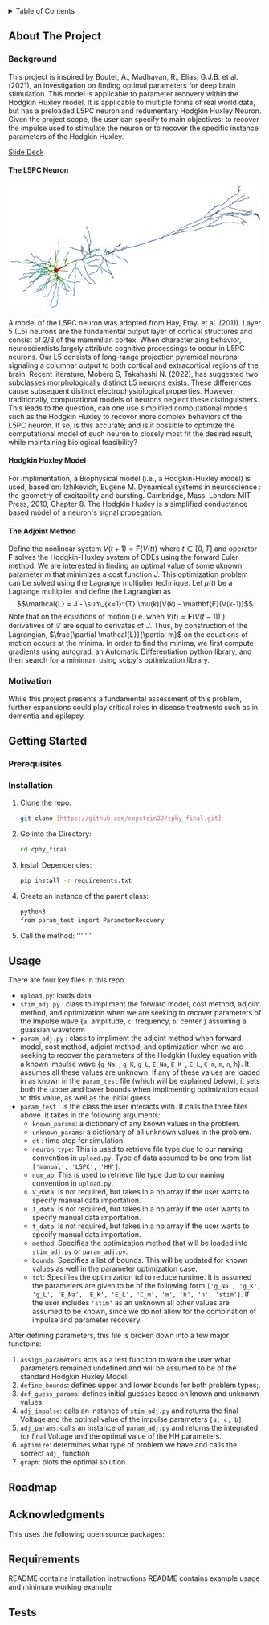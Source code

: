 

<!-- TABLE OF CONTENTS -->
<details>
  <summary>Table of Contents</summary>
  <ol>
    <li>
      <a href="#about-the-project">About The Project</a>
       <ul>
        <li><a href="#Background">Background</a></li>
      </ul>
      <ul>
        <li><a href="#Motivations">Motivation</a></li>
      </ul>
    </li>
    <li>
      <a href="#getting-started">Getting Started</a>
      <ul>
        <li><a href="#prerequisites">Prerequisites</a></li>
        <li><a href="#installation">Installation</a></li>
      </ul>
    </li>
    <li><a href="#usage">Usage</a></li>
    <li><a href="#roadmap">Roadmap</a></li>
    <li><a href="#contributing">Contributing</a></li>
    <li><a href="#acknowledgments">Acknowledgments</a></li>
  </ol>
</details>

## About The Project 

### Background 


This project is inspired by Boutet, A., Madhavan, R., Elias, G.J.B. et al. (2021), an investigation on finding optimal parameters for deep brain stimulation. This model is applicable to parameter recovery within the Hodgkin Huxley model. It is applicable to multiple forms of real world data, but has a preloaded L5PC neuron and redumentary Hodgkin Huxley Neuron. Given the project scope, the user can specify to main objectives: to recover the impulse used to stimulate the neuron or to recover the specific instance parameters of the Hodgkin Huxley. 

[Slide Deck](https://docs.google.com/presentation/d/1vojyAhQ3gDEvKSWQOHHKD5J7I1TJQIwM2w5m3KD4NwA/edit?usp=sharing)

#### The L5PC Neuron

![alt text](https://raw.githubusercontent.com/OpenSourceBrain/L5bPyrCellHayEtAl2011/master/neuroConstruct/images/large.png)

A model of the L5PC neuron was adopted from  Hay, Etay, et al. (2011). Layer 5 (L5) neurons are the fundamental output layer of cortical structures and consist of 2/3 of the mammilian cortex. When characterizing behavior, neuroscientists largely attribute cognitive processings to occur in L5PC neurons. Our L5 consists of long-range projection pyramidal neurons signaling a columnar output to both cortical and extracortical regions of the brain. Recent literature, Moberg S, Takahashi N.  (2022), has suggested two subclasses morphologically distinct L5 neurons exists. These differences cause subsequent distinct electrophysiological properties. However, traditionally, computational models of neurons neglect these distinguishers. This leads to the question, can one use simplified computational models such as the Hodgkin Huxley to recovor more complex behaviors of the L5PC neuron. If so, is this accurate; and is it possible to optimize the computational model of such neuron to closely most fit the desired result, while maintaining biological feasibility?

#### Hodgkin Huxley Model
For implimentation, a Biophysical model (i.e., a Hodgkin-Huxley model) is used, based on: Izhikevich, Eugene M. Dynamical systems in neuroscience : the geometry of excitability and bursting. Cambridge, Mass. London: MIT Press, 2010, Chapter 8. The Hodgkin Huxley is a simplified conductance based model of a neuron's signal propegation. 


#### The Adjoint Method

Define the nonlinear system $V(t+1) = \mathbf{F}(V(t))$ where $t \in [0, T]$ and operator $\mathbf{F}$ solves the Hodgkin-Huxley system of ODEs using the forward Euler method. We are interested in finding an optimal value of some uknown parameter $m$ that minimizes a cost function $J$. This optimization problem can be solved using the Lagrange multiplier technique. Let $\mu(t)$ be a Lagrange multiplier and define the Lagrangian as $$\mathcal{L} = J -  \sum_{k=1}^{T} \mu(k)[V(k) - \mathbf{F}(V(k-1)]$$
Note that on the equations of motion (i.e. when $V(t) = \mathbf{F}(V(t-1))$ ), derivatives of $\mathcal{L}$ are equal to derivates of $J$. Thus, by construction of the Lagrangian, $\frac{\partial \mathcal{L}}{\partial m}$ on the equations of motion occurs at the minima. In order to find the minima, we first compute gradients using autograd, an Automatic Differentiation python library, and then search for a minimum using scipy's optimization library. 

### Motivation
While this project presents a fundamental assessment of this problem, further expansions could play critical roles in disease treatments such as in dementia and epilepsy. 


## Getting Started 

### Prerequisites

### Installation 

1. Clone the repo:
   ```sh
   git clone [https://github.com/sepstein22/cphy_final.git]
   ```
2. Go into the Directory:
   ```sh
   cd cphy_final
   ```
4. Install Dependencies:
   ```sh
   pip install -r requirements.txt
   ```
3. Create an instance of the parent class:
   ```sh
   python3
   from param_test import ParameterRecovery
   ```
4. Call the method:
   '''
   '''

## Usage
There are four key files in this repo. 

- `upload.py`: loads data 
- `stim_adj.py` : class to impliment the forward model, cost method, adjoint method, and optimization when we are seeking to recover parameters of the Impulse wave {`a`: amplitude, `c`: frequency, `b`: center } assuming a guassian waveform
- `param_adj.py` : class to impliment the adjoint method when forward model, cost method, adjoint method, and optimization when we are seeking to recover the parameters of the Hodgkin Huxley equation with a known impulse wave {`g_Na`: , `g_K`, `g_L`, `E_Na`, `E_K `, `E_L`, `C_m`, `m`, `n`, `h`}. It assumes all these values are unknown. If any of these values are loaded in as known in the `param_test` file (which will be explained below), it sets both the upper and lower bounds when implimenting optimization equal to this value, as well as the initial guess. 
- `param_test` : is the class the user interacts with. It calls the three files above. It takes in the following arguments: 
    - `known_params`: a dictionary of any known values in the problem.
    - `unknown_params`: a dictionary of all unknown values in the problem. 
    - `dt` : time step for simulation
    - `neuron_type`: This is used to retrieve file type due to our naming convention in `upload.py`. Type of data assumed to be one from list `['manual', 'L5PC', 'HH']`. 
    - `num_ap`: This is used to retrieve file type due to our naming convention in `upload.py`. 
    - `V_data`: Is not required, but takes in a np array if the user wants to specify manual data importation.
    -  `I_data`: Is not required, but takes in a np array if the user wants to specify manual data importation.
    - `t_data`: Is not required, but takes in a np array if the user wants to specify manual data importation.
    - `method`: Specifies the optimization method that will be loaded into `stim_adj.py` or `param_adj.py`. 
    - `bounds`: Specifies a list of bounds. This will be updated for known values as well in the parameter optimization case. 
    - `tol`: Specifies the optimization tol to reduce runtime. 
It is assumed the parameters are given to be of the following form `['g_Na', 'g_K', 'g_L', 'E_Na', 'E_K', 'E_L', 'C_m', 'm', 'h', 'n', 'stim']`. If the user includes `'stim'` as an unknown all other values are assumed to be known, since we do not allow for the combination of impulse and parameter recovery.

After defining parameters, this file is broken down into a few major functoins: 
  1. `assign_parameters` acts as a test funciton to warn the user what parameters remained undefined and will be assumed to be of the standard Hodgkin Huxley Model.
  2. `define_bounds`: defines upper and lower bounds for both problem types;.
  3. `def_guess_params`: defines initial guesses based on known and unknown values.
  4. `adj_impulse`: calls an instance of `stim_adj.py` and returns the final Voltage and the optimal value of the impulse parameters `[a, c, b]`.
  5. `adj_params`: calls an instance of `param_adj.py` and returns the integrated for final Voltage and the optimal value of the HH parameters.
  6. `optimize`: determines what type of problem we have and calls the sorrect `adj_` function
  7. `graph`: plots the optimal solution.


## Roadmap

## Acknowledgments

This uses the following open source packages: 

## Requirements 
README contains Installation instructions
README contains example usage and minimum working example

## Tests

